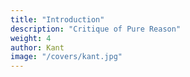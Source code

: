 ```yaml
---
title: "Introduction"
description: "Critique of Pure Reason"
weight: 4
author: Kant
image: "/covers/kant.jpg"
---
```

